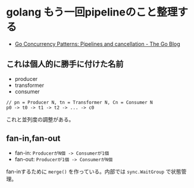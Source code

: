 # golang もう一回pipelineのこと整理する

- [Go Concurrency Patterns: Pipelines and cancellation - The Go Blog](https://blog.golang.org/pipelines)

## これは個人的に勝手に付けた名前

- producer
- transformer
- consumer


```
// pn = Producer N, tn = Transformer N, Cn = Consumer N
p0 -> t0 -> t1 -> t2 -> ... -> c0
```

これと並列度の調整がある。

## fan-in,fan-out

- fan-in: `ProducerがN個 -> Consumerが1個`
- fan-out: `Producerが1個 -> ConsumerがN個`

fan-inするために `merge()` を作っている。内部では `sync.WaitGroup` で状態管理。

